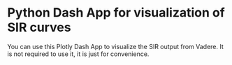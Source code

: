 # Python Dash App for visualization of SIR curves

You can use this Plotly Dash App to visualize the SIR output from Vadere. It is not required to use it, it is just for convenience.
